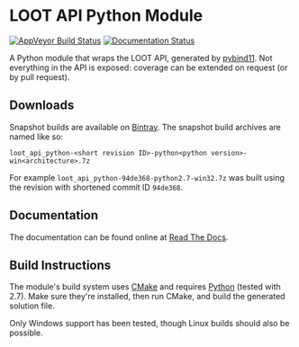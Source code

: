 LOOT API Python Module
=======================

[![AppVeyor Build Status](https://ci.appveyor.com/api/projects/status/k2ugge3po7254o1o/branch/master?svg=true)](https://ci.appveyor.com/project/LOOT/loot-api-python/branch/master)
[![Documentation Status](https://readthedocs.org/projects/loot-api-python/badge/)](http://loot-api-python.readthedocs.io/)

A Python module that wraps the LOOT API, generated by [pybind11](https://github.com/pybind/pybind11). Not everything in the API is exposed: coverage can be extended on request (or by pull request).

## Downloads

Snapshot builds are available on [Bintray](https://bintray.com/loot/snapshots/loot-api-python). The snapshot build archives are named like so:

```
loot_api_python-<short revision ID>-python<python version>-win<architecture>.7z
```

For example `loot_api_python-94de368-python2.7-win32.7z` was built using the revision with shortened commit ID `94de368`.

## Documentation

The documentation can be found online at [Read The Docs](http://loot-api-python.readthedocs.org/).

## Build Instructions

The module's build system uses [CMake](https://cmake.org/) and requires [Python](https://www.python.org) (tested with 2.7). Make sure they're installed, then run CMake, and build the generated solution file.

Only Windows support has been tested, though Linux builds should also be possible.
